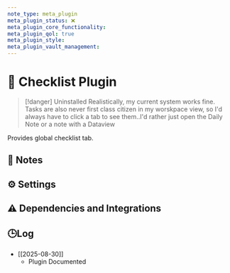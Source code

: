 ```yaml
---
note_type: meta_plugin
meta_plugin_status: ❌
meta_plugin_core_functionality:
meta_plugin_qol: true
meta_plugin_style:
meta_plugin_vault_management:
---
```

# 🔌 Checklist Plugin

> [!danger] Uninstalled
> Realistically, my current system works fine. Tasks are also never first class citizen in my worskpace view, so I'd always have to click a tab to see them..I'd rather just open the Daily Note or a note with a Dataview

Provides global checklist tab.

## 📝 Notes

## ⚙️ Settings

## ⚠️ Dependencies and Integrations

## 🕒Log

- [[2025-08-30]]
	- Plugin Documented
